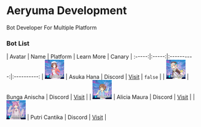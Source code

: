 <h1>Aeryuma Development</h1>
Bot Developer For Multiple Platform

<h3>Bot List</h3>

| Avatar        | Name | Platform | Learn More | Canary |
:-----:|:-----:|:----------:|:----------:
| <img src="assets/asuka.jpg" width="50px" height="50px">  | Asuka Hana | Discord | [Visit](https://asukahana.aeryuma.repl.co) | `false` |
| <img src="assets/bunga.jpg" width="50px" height="50px">  | Bunga Anischa | Discord | [Visit](https://bungaanischa.aeryuma.repl.co) |
| <img src="assets/alicia.jpg" width="50px" height="50px">  | Alicia Maura | Discord | [Visit](https://aliciamaura.aeryuma.repl.co) |
| <img src="assets/putri.jpg" width="50px" height="50px">  | Putri Cantika | Discord | [Visit](https://putricantika.aeryuma.repl.co) |
